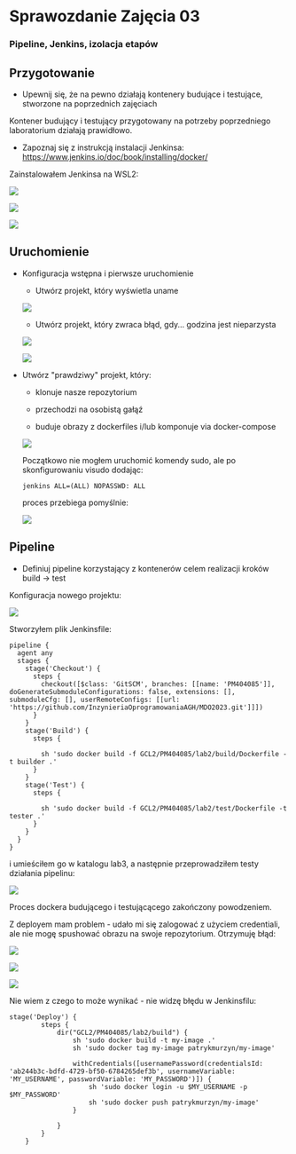 # Sprawozdanie Zajęcia 03

### Pipeline, Jenkins, izolacja etapów

## Przygotowanie

* Upewnij się, że na pewno działają kontenery budujące i testujące, stworzone na poprzednich zajęciach

Kontener budujący i testujący przygotowany na potrzeby poprzedniego laboratorium działają prawidłowo.

* Zapoznaj się z instrukcją instalacji Jenkinsa: https://www.jenkins.io/doc/book/installing/docker/

Zainstalowałem Jenkinsa na WSL2:

![](./img/0.png)

![](./img/1.png)

![](./img/2.png)

## Uruchomienie

* Konfiguracja wstępna i pierwsze uruchomienie

	* Utwórz projekt, który wyświetla uname
	
	![](./img/3.png)
	
	* Utwórz projekt, który zwraca błąd, gdy... godzina jest nieparzysta
	
	![](./img/5.png)
	
	![](./img/4.png)
	
* Utwórz "prawdziwy" projekt, który:

	* klonuje nasze repozytorium
	
	* przechodzi na osobistą gałąź
	
	* buduje obrazy z dockerfiles i/lub komponuje via docker-compose
	
	![](./img/6.png)
	
	Początkowo nie mogłem uruchomić komendy sudo, ale po skonfigurowaniu visudo dodając:
	
	```
	jenkins ALL=(ALL) NOPASSWD: ALL
	```
	
	proces przebiega pomyślnie:
	
	![](./img/7.png)
	
## Pipeline

* Definiuj pipeline korzystający z kontenerów celem realizacji kroków build -> test

Konfiguracja nowego projektu:

![](./img/8.png)

Stworzyłem plik Jenkinsfile:

```
pipeline {
  agent any
  stages {
    stage('Checkout') {
      steps {
        checkout([$class: 'GitSCM', branches: [[name: 'PM404085']], doGenerateSubmoduleConfigurations: false, extensions: [], submoduleCfg: [], userRemoteConfigs: [[url: 'https://github.com/InzynieriaOprogramowaniaAGH/MDO2023.git']]])
      }
    }
    stage('Build') {
      steps {

        sh 'sudo docker build -f GCL2/PM404085/lab2/build/Dockerfile -t builder .'
      }
    }
    stage('Test') {
      steps {

		sh 'sudo docker build -f GCL2/PM404085/lab2/test/Dockerfile -t tester .'
      }
    }
  }
}
```

i umieściłem go w katalogu lab3, a następnie przeprowadziłem testy działania pipelinu:

![](./img/9.png)

Proces dockera budującego i testującącego zakończony powodzeniem.

Z deployem mam problem - udało mi się zalogować z użyciem credentiali, ale nie mogę spushować obrazu na swoje repozytorium. Otrzymuję błąd:

![](./img/10.png)

![](./img/11.png)

![](./img/12.png)

Nie wiem z czego to może wynikać - nie widzę błędu w Jenkinsfilu:
```
stage('Deploy') {
		steps {
			dir("GCL2/PM404085/lab2/build") {
				sh 'sudo docker build -t my-image .'
				sh 'sudo docker tag my-image patrykmurzyn/my-image'
				
				withCredentials([usernamePassword(credentialsId: 'ab244b3c-bdfd-4729-bf50-6784265def3b', usernameVariable: 'MY_USERNAME', passwordVariable: 'MY_PASSWORD')]) {
					sh 'sudo docker login -u $MY_USERNAME -p $MY_PASSWORD'
					sh 'sudo docker push patrykmurzyn/my-image'
				}

			}
		}
	}
```

	
	